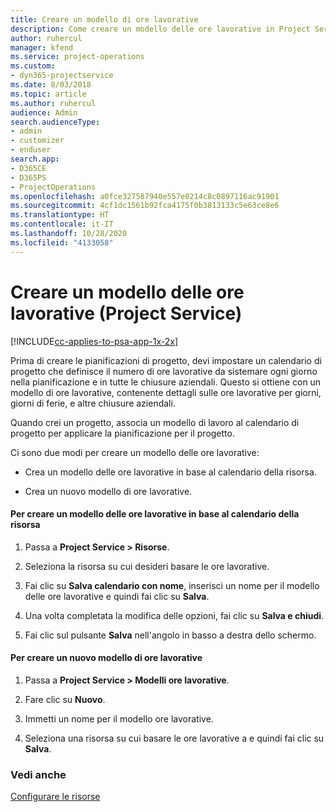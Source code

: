 ```yaml
---
title: Creare un modello di ore lavorative
description: Come creare un modello delle ore lavorative in Project Service
author: ruhercul
manager: kfend
ms.service: project-operations
ms.custom:
- dyn365-projectservice
ms.date: 8/03/2018
ms.topic: article
ms.author: ruhercul
audience: Admin
search.audienceType:
- admin
- customizer
- enduser
search.app:
- D365CE
- D365PS
- ProjectOperations
ms.openlocfilehash: a0fce327587940e557e0214c8c0897116ac91901
ms.sourcegitcommit: 4cf1dc1561b92fca4175f0b3813133c5e63ce8e6
ms.translationtype: HT
ms.contentlocale: it-IT
ms.lasthandoff: 10/28/2020
ms.locfileid: "4133058"
---
```

# <a name="create-a-work-hours-template-project-service"></a>Creare un modello delle ore lavorative (Project Service)

[!INCLUDE[cc-applies-to-psa-app-1x-2x](../includes/cc-applies-to-psa-app-1x-2x.md)]

Prima di creare le pianificazioni di progetto, devi impostare un calendario di progetto che definisce il numero di ore lavorative da sistemare ogni giorno nella pianificazione e in tutte le chiusure aziendali. Questo si ottiene con un modello di ore lavorative, contenente dettagli sulle ore lavorative per giorni, giorni di ferie, e altre chiusure aziendali.  
  
 Quando crei un progetto, associa un modello di lavoro al calendario di progetto per applicare la pianificazione per il progetto.  
  
 Ci sono due modi per creare un modello delle ore lavorative:  
  
-   Crea un modello delle ore lavorative in base al calendario della risorsa.  
  
-   Crea un nuovo modello di ore lavorative.  
  
#### <a name="to-create-a-work-hours-template-based-on-a-resources-calendar"></a>Per creare un modello delle ore lavorative in base al calendario della risorsa  
  
1.  Passa a **Project Service > Risorse**.  
  
2.  Seleziona la risorsa su cui desideri basare le ore lavorative.  
  
3.  Fai clic su **Salva calendario con nome**, inserisci un nome per il modello delle ore lavorative e quindi fai clic su **Salva**.  
  
4.  Una volta completata la modifica delle opzioni, fai clic su **Salva e chiudi**.  
  
5.  Fai clic sul pulsante **Salva** nell'angolo in basso a destra dello schermo.  
  
#### <a name="to-create-a-new-work-hours-template"></a>Per creare un nuovo modello di ore lavorative  
  
1.  Passa a **Project Service > Modelli ore lavorative**.  
  
2.  Fare clic su **Nuovo**.  
  
3.  Immetti un nome per il modello ore lavorative.  
  
4.  Seleziona una risorsa su cui basare le ore lavorative a e quindi fai clic su **Salva**.  
  
### <a name="see-also"></a>Vedi anche  
 [Configurare le risorse](../psa/set-up-resources.md)
